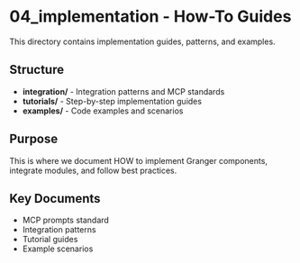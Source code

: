 # 04_implementation - How-To Guides

This directory contains implementation guides, patterns, and examples.

## Structure

- **integration/** - Integration patterns and MCP standards
- **tutorials/** - Step-by-step implementation guides
- **examples/** - Code examples and scenarios

## Purpose

This is where we document HOW to implement Granger components, integrate modules, and follow best practices.

## Key Documents

- MCP prompts standard
- Integration patterns
- Tutorial guides
- Example scenarios